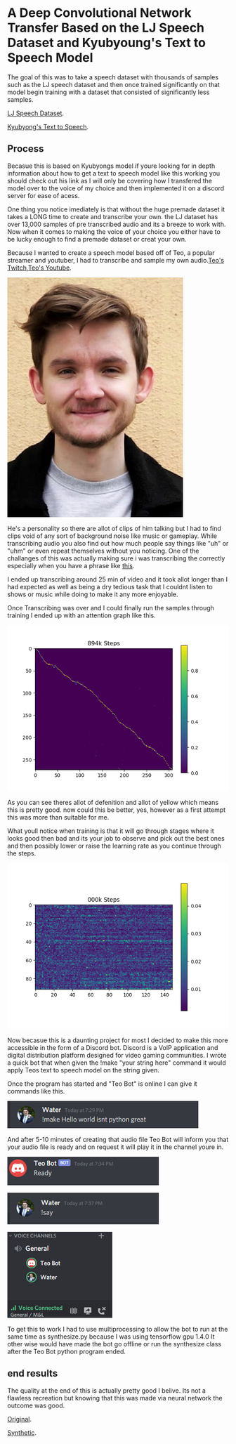 # A Deep Convolutional Network Transfer Based on the LJ Speech Dataset and Kyubyoung's Text to Speech Model

The goal of this was to take a speech dataset with thousands of samples such as the LJ speech dataset and then once trained significantly on that model begin training with a dataset that consisted of significantly less samples.

[LJ Speech Dataset](https://www.dropbox.com/s/1oyipstjxh2n5wo/LJ_logdir.tar?dl=0).

[Kyubyong's Text to Speech](https://github.com/Kyubyong/dc_tts).

## Process

Becasue this is based on Kyubyongs model if youre looking for in depth information about how to get a text to speech model like this working you should check out his link as I will only be covering how I transfered the model over to the voice of my choice and then implemented it on a discord server for ease of acess.

One thing you notice imediately is that without the huge premade dataset it takes a LONG time to create and transcribe your own. the LJ dataset has over 13,000 samples of pre transcribed audio and its a breeze to work with. Now when it comes to making the voice of your choice you either have to be lucky enough to find a premade dataset or creat your own. 

Because I wanted to create a speech model based off of Teo, a popular streamer and youtuber, I had to transcribe and sample my own audio.[Teo's Twitch](https://www.twitch.tv/teosgame),[Teo's Youtube](https://www.youtube.com/channel/UCDa8HbNrmkFhKKOeiB7JaRw).

![](fig/Teoirl2.jpg)

He's a personality so there are allot of clips of him talking but I had to find clips void of any sort of background noise like music or gameplay. While transcribing audio you also find out how much people say things like "uh" or "uhm" or even repeat themselves without you noticing. One of the challanges of this was actually making sure i was transcribing the correctly especially when you have a phrase like [this](https://soundcloud.com/leighton-waters/what). 

I ended up transcribing around 25 min of video and it took allot longer than I had expected as well as being a dry tedious task that I couldnt listen to shows or music while doing to make it any more enjoyable.

Once Transcribing was over and I could finally run the samples through training I ended up with an attention graph like this.

![](fig/alignment_894k.png)

As you can see theres allot of defenition and allot of yellow which means this is pretty good. now could this be better, yes, however as a first attempt this was more than suitable for me.

What youll notice when training is that it will go through stages where it looks good then bad and its your job to observe and pick out the best ones and then possibly lower or raise the learning rate as you continue through the steps. 

![](fig/attention.gif)

Now becasue this is a daunting project for most I decided to make this more accessible in the form of a Discord bot. Discord is a VoIP application and digital distribution platform designed for video gaming communities. I wrote a quick bot that when given the !make "your string here" command it would apply Teos text to speech model on the string given.

Once the program has started and "Teo Bot" is online I can give it commands like this.

![](fig/Screenshot2.png) 

And after 5-10 minutes of creating that audio file Teo Bot will inform you that your audio file is ready and on request it will play it in the channel youre in.

![](fig/Screenshot3.png) 

![](fig/Screenshot4.png) 

![](fig/Screenshot5.png) 

To get this to work I had to use multiprocessing to allow the bot to run at the same time as synthesize.py because I was using tensorflow gpu 1.4.0 It other wise would have made the bot go offline or run the synthesize class after the Teo Bot python program ended.

## end results

The quality at the end of this is actually pretty good I belive. Its not a flawless recreation but knowing that this was made via neural network the outcome was good.

[Original](https://soundcloud.com/leighton-waters/teo-original).

[Synthetic](https://soundcloud.com/leighton-waters/teo-synthetic).
